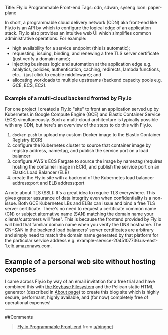 Title: Fly.io Programmable Front-end
Tags: cdn, sdwan, syseng
Icon: paper-plane

In short, a programmable cloud delivery network (CDN) aka front-end like Fly.io is an API by which to configure the logical edge of an application stack. Fly.io also provides an intuitive web UI which simplifies common administrative operations. For example:

  * high availability for a service endpoint (this is automatic);
  * requesting, issuing, binding, and renewing a free TLS server certificate (just verify a domain name);
  * injecting business logic and automation at the application edge e.g. analytics, policies, authentication, caching, redirects, lambda functions, etc... (just click to enable middleware); and
  * allocating workloads to multiple upstreams (backend capacity pools e.g. GCE, ECS, EC2).

### Example of a multi-cloud backend fronted by Fly.io
For one project I created a Fly.io "site" to front an application served up by Kubernetes in Google Compute Engine (GCE) and Elastic Container Service (ECS) simultaneously. Such a multi-cloud architecture is typically possible with any CDN, but here's an overview of the steps to do this with Fly.io.

  1. `docker push` to upload my custom Docker image to the Elastic Container Registry (ECR)
  2. configure the Kubernetes cluster to source that container image by registry address, name:tag, and publish the service port on a load balancer
  3. configure AWS's ECS Fargate to source the image by name:tag (requires hosting the container image in ECR), and publish the service port on an Elastic Load Balancer (ELB)
  4. create the Fly.io site with a backend of the Kubernetes load balancer address:port and ELB address:port

A note about TLS (SSL): It's a great idea to require TLS everywhere. This gives greater assurance of data integrity even when confidentiality is a non-issue. Both GCE Kubernetes LBs and ELBs can issue and bind a free TLS server certificate. There's no need to request a certificate common name (CN) or subject alternative name (SAN) matching the domain name your clients/customers will "see". This is because the frontend provided by Fly.io will bind that familiar domain name when you verify the DNS hostname. The CN+SAN in the backend load balancers' server certificates are arbitrary and simply need to match the domain name generated by that platform for the particular service address e.g. example-service-2045107736.us-east-1.elb.amazonaws.com.

## Example of a personal web site without hosting expenses
I came across Fly.io by way of an email invitation for a free trial and have combined this with [the Keybase Filesystem]({filename}keybase.md) and the Pelican static HTML generator (described in [About page]({filename}/pages/about.md)) to create this blog site which is highly secure, performant, highly available, and (for now) completely free of operational expenses!

---

##Comments
<blockquote class="reddit-card" data-card-created="1525987868"><a href="https://www.reddit.com/user/bingnet/comments/8iigk1/flyio_programmable_frontend/">Fly.io Programmable Front-end</a> from <a href="http://www.reddit.com/u/bingnet">u/bingnet</a></blockquote>
<script async src="//embed.redditmedia.com/widgets/platform.js" charset="UTF-8"></script>
